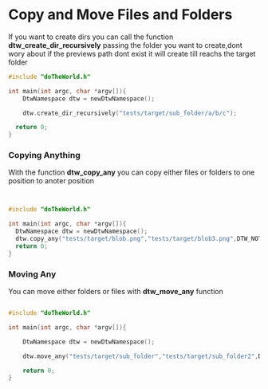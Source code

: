 # Copy and Move Files and Folders

If you want to create dirs you can call the function **dtw_create_dir_recursively**
passing the folder you want to create,dont wory about if the previews path dont exist
it will create till reachs the target folder

```c
#include "doTheWorld.h"

int main(int argc, char *argv[]){
    DtwNamespace dtw = newDtwNamespace();

    dtw.create_dir_recursively("tests/target/sub_folder/a/b/c");

  return 0;
}

```

### Copying Anything
With the function **dtw_copy_any** you can copy either files or folders to one position to anoter position

```c


#include "doTheWorld.h"

int main(int argc, char *argv[]){
  DtwNamespace dtw = newDtwNamespace();
  dtw.copy_any("tests/target/blob.png","tests/target/blob3.png",DTW_NOT_MERGE);
  return 0;
}

```

### Moving Any
You can move either folders or files with **dtw_move_any** function

```c

#include "doTheWorld.h"

int main(int argc, char *argv[]){

    DtwNamespace dtw = newDtwNamespace();

    dtw.move_any("tests/target/sub_folder","tests/target/sub_folder2",DTW_NOT_MERGE);

    return 0;
}

```
